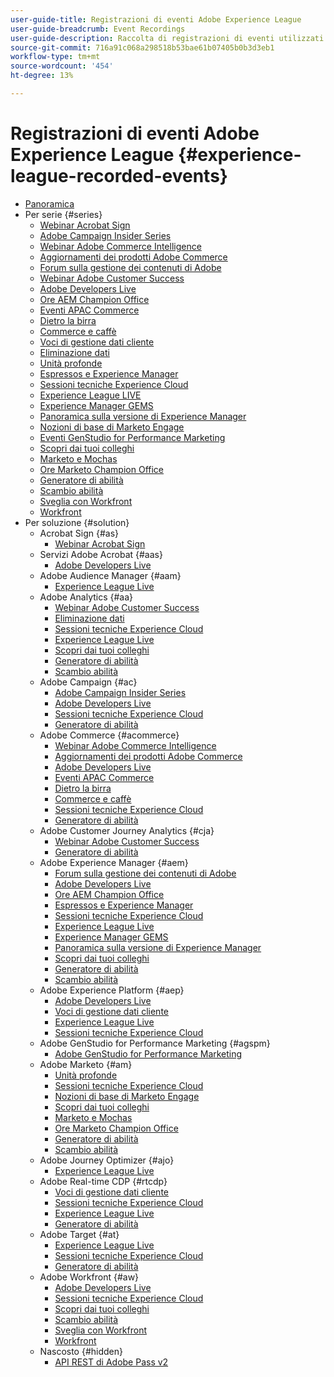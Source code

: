 ```yaml
---
user-guide-title: Registrazioni di eventi Adobe Experience League
user-guide-breadcrumb: Event Recordings
user-guide-description: Raccolta di registrazioni di eventi utilizzati per l'utilizzo dei prodotti Adobe Enterprise
source-git-commit: 716a91c068a298518b53bae61b07405b0b3d3eb1
workflow-type: tm+mt
source-wordcount: '454'
ht-degree: 13%

---
```



# Registrazioni di eventi Adobe Experience League {#experience-league-recorded-events}

+ [Panoramica](overview.md)
+ Per serie {#series}
   + [Webinar Acrobat Sign](https://experienceleague.adobe.com/docs/events/acrobat-sign-webinars/overview.html)
   + [Adobe Campaign Insider Series](https://experienceleague.adobe.com/docs/events/adobe-campaign-insider-recordings/overview.html)
   + [Webinar Adobe Commerce Intelligence](https://experienceleague.adobe.com/docs/events/mbi-webinars-recordings/overview.html)
   + [Aggiornamenti dei prodotti Adobe Commerce](https://experienceleague.adobe.com/docs/events/adobe-commerce-product-update-recordings/overview.html)
   + [Forum sulla gestione dei contenuti di Adobe](https://experienceleague.adobe.com/docs/events/adobe-content-management-forum-recordings/overview.html)
   + [Webinar Adobe Customer Success](https://experienceleague.adobe.com/docs/events/adobe-customer-success-webinar-recordings/overview.html)
   + [Adobe Developers Live](https://experienceleague.adobe.com/docs/events/adobe-developers-live-recordings/overview.html)
   + [Ore AEM Champion Office](https://experienceleague.adobe.com/docs/events/aem-champion-office-hours/overview.html)
   + [Eventi APAC Commerce](https://experienceleague.adobe.com/docs/events/apac-commerce-recordings/overview.html)
   + [Dietro la birra](https://experienceleague.adobe.com/docs/events/behind-the-brew-recordings/overview.html)
   + [Commerce e caffè](https://experienceleague.adobe.com/docs/events/commerce-and-coffee-recordings/overview.html)
   + [Voci di gestione dati cliente](https://experienceleague.adobe.com/docs/events/customer-data-management-voices-recordings/overview.html?lang=it)
   + [Eliminazione dati](https://experienceleague.adobe.com/docs/events/data-drip-recordings/overview.html)
   + [Unità profonde](https://experienceleague.adobe.com/docs/events/deep-dives-recordings/overview.html)
   + [Espressos e Experience Manager](https://experienceleague.adobe.com/docs/events/espressos-and-experience-manager-recordings/overview.html)
   + [Sessioni tecniche Experience Cloud](https://experienceleague.adobe.com/docs/events/tech-sessions/overview.html)
   + [Experience League LIVE](https://experienceleague.adobe.com/docs/events/experience-league-live-recordings/overview.html)
   + [Experience Manager GEMS](https://experienceleague.adobe.com/docs/events/experience-manager-gems-recordings/overview.html)
   + [Panoramica sulla versione di Experience Manager](https://experienceleague.adobe.com/docs/events/aemcs-release-update-recordings/overview.html?lang=it)
   + [Nozioni di base di Marketo Engage](https://experienceleague.adobe.com/docs/events/foundations-of-marketo-engage/overview.md)
   + [Eventi GenStudio for Performance Marketing](https://experienceleague.adobe.com/docs/events/genstudio-for-performance-marketing-events/overview.html)
   + [Scopri dai tuoi colleghi](https://experienceleague.adobe.com/docs/events/learn-from-your-peers-recordings/overview.html)
   + [Marketo e Mochas](https://experienceleague.adobe.com/docs/events/marketo-and-mochas-recordings/overview.html)
   + [Ore Marketo Champion Office](https://experienceleague.adobe.com/docs/events/marketo-champion-office-hours/overview.html)
   + [Generatore di abilità](https://experienceleague.adobe.com/docs/events/skill-builder-recordings/overview.html)
   + [Scambio abilità](https://experienceleague.adobe.com/docs/events/the-skill-exchange-recordings/overview.html)
   + [Sveglia con Workfront](https://experienceleague.adobe.com/docs/events/wake-up-with-workfront-recordings/overview.html)
   + [Workfront](https://experienceleague.adobe.com/docs/events/workfront-recordings/overview.html)
+ Per soluzione {#solution}
   + Acrobat Sign {#as}
      + [Webinar Acrobat Sign](https://experienceleague.adobe.com/docs/events/acrobat-sign-webinars/overview.html)
   + Servizi Adobe Acrobat {#aas}
      + [Adobe Developers Live](https://experienceleague.adobe.com/docs/events/adobe-developers-live-recordings/overview.html)
   + Adobe Audience Manager {#aam}
      + [Experience League Live](https://experienceleague.adobe.com/docs/events/experience-league-live-recordings/overview.html)
   + Adobe Analytics {#aa}
      + [Webinar Adobe Customer Success](https://experienceleague.adobe.com/docs/events/adobe-customer-success-webinar-recordings/overview.html)
      + [Eliminazione dati](https://experienceleague.adobe.com/docs/events/data-drip-recordings/overview.html)
      + [Sessioni tecniche Experience Cloud](https://experienceleague.adobe.com/docs/events/tech-sessions/overview.html)
      + [Experience League Live](https://experienceleague.adobe.com/docs/events/experience-league-live-recordings/overview.html)
      + [Scopri dai tuoi colleghi](https://experienceleague.adobe.com/docs/events/learn-from-your-peers-recordings/overview.html)
      + [Generatore di abilità](https://experienceleague.adobe.com/docs/events/skill-builder-recordings/overview.html)
      + [Scambio abilità](https://experienceleague.adobe.com/docs/events/the-skill-exchange-recordings/overview.html)
   + Adobe Campaign {#ac}
      + [Adobe Campaign Insider Series](https://experienceleague.adobe.com/docs/events/adobe-campaign-insider-recordings/overview.html)
      + [Adobe Developers Live](https://experienceleague.adobe.com/docs/events/adobe-developers-live-recordings/overview.html)
      + [Sessioni tecniche Experience Cloud](https://experienceleague.adobe.com/docs/events/tech-sessions/overview.html)
      + [Generatore di abilità](https://experienceleague.adobe.com/docs/events/skill-builder-recordings/overview.html)
   + Adobe Commerce {#acommerce}
      + [Webinar Adobe Commerce Intelligence](https://experienceleague.adobe.com/docs/events/mbi-webinars-recordings/overview.html)
      + [Aggiornamenti dei prodotti Adobe Commerce](https://experienceleague.adobe.com/docs/events/adobe-commerce-product-update-recordings/overview.html)
      + [Adobe Developers Live](https://experienceleague.adobe.com/docs/events/adobe-developers-live-recordings/overview.html)
      + [Eventi APAC Commerce](https://experienceleague.adobe.com/docs/events/apac-commerce-recordings/overview.html)
      + [Dietro la birra](https://experienceleague.adobe.com/docs/events/behind-the-brew-recordings/overview.html)
      + [Commerce e caffè](https://experienceleague.adobe.com/docs/events/commerce-and-coffee-recordings/overview.html)
      + [Sessioni tecniche Experience Cloud](https://experienceleague.adobe.com/docs/events/tech-sessions/overview.html)
      + [Generatore di abilità](https://experienceleague.adobe.com/docs/events/skill-builder-recordings/overview.html)
   + Adobe Customer Journey Analytics {#cja}
      + [Webinar Adobe Customer Success](https://experienceleague.adobe.com/docs/events/adobe-customer-success-webinar-recordings/overview.html)
      + [Generatore di abilità](https://experienceleague.adobe.com/docs/events/skill-builder-recordings/overview.html)
   + Adobe Experience Manager {#aem}
      + [Forum sulla gestione dei contenuti di Adobe](https://experienceleague.adobe.com/docs/events/adobe-content-management-forum-recordings/overview.html)
      + [Adobe Developers Live](https://experienceleague.adobe.com/docs/events/adobe-developers-live-recordings/overview.html)
      + [Ore AEM Champion Office](https://experienceleague.adobe.com/docs/events/aem-champion-office-hours/overview.html)
      + [Espressos e Experience Manager](https://experienceleague.adobe.com/docs/events/espressos-and-experience-manager-recordings/overview.html)
      + [Sessioni tecniche Experience Cloud](https://experienceleague.adobe.com/docs/events/tech-sessions/overview.html)
      + [Experience League Live](https://experienceleague.adobe.com/docs/events/experience-league-live-recordings/overview.html)
      + [Experience Manager GEMS](https://experienceleague.adobe.com/docs/events/experience-manager-gems-recordings/overview.html)
      + [Panoramica sulla versione di Experience Manager](https://experienceleague.adobe.com/docs/events/aemcs-release-update-recordings/overview.html?lang=it)
      + [Scopri dai tuoi colleghi](https://experienceleague.adobe.com/docs/events/learn-from-your-peers-recordings/overview.html)
      + [Generatore di abilità](https://experienceleague.adobe.com/docs/events/skill-builder-recordings/overview.html)
      + [Scambio abilità](https://experienceleague.adobe.com/docs/events/the-skill-exchange-recordings/overview.html)
   + Adobe Experience Platform {#aep}
      + [Adobe Developers Live](https://experienceleague.adobe.com/docs/events/adobe-developers-live-recordings/overview.html)
      + [Voci di gestione dati cliente](https://experienceleague.adobe.com/docs/events/customer-data-management-voices-recordings/overview.html?lang=it)
      + [Experience League Live](https://experienceleague.adobe.com/docs/events/experience-league-live-recordings/overview.html)
      + [Sessioni tecniche Experience Cloud](https://experienceleague.adobe.com/docs/events/tech-sessions/overview.html)
   + Adobe GenStudio for Performance Marketing {#agspm}
      + [Adobe GenStudio for Performance Marketing](https://experienceleague.adobe.com/docs/events/genstudio-for-performance-marketing-events/overview.html)
   + Adobe Marketo {#am}
      + [Unità profonde](https://experienceleague.adobe.com/docs/events/deep-dives-recordings/overview.html)
      + [Sessioni tecniche Experience Cloud](https://experienceleague.adobe.com/docs/events/tech-sessions/overview.html)
      + [Nozioni di base di Marketo Engage](https://experienceleague.adobe.com/docs/events/foundations-of-marketo-engage/overview.md)
      + [Scopri dai tuoi colleghi](https://experienceleague.adobe.com/docs/events/learn-from-your-peers-recordings/overview.html)
      + [Marketo e Mochas](https://experienceleague.adobe.com/docs/events/marketo-and-mochas-recordings/overview.html)
      + [Ore Marketo Champion Office](https://experienceleague.adobe.com/docs/events/marketo-champion-office-hours/overview.html)
      + [Generatore di abilità](https://experienceleague.adobe.com/docs/events/skill-builder-recordings/overview.html)
      + [Scambio abilità](https://experienceleague.adobe.com/docs/events/the-skill-exchange-recordings/overview.html)
   + Adobe Journey Optimizer {#ajo}
      + [Experience League Live](https://experienceleague.adobe.com/docs/events/experience-league-live-recordings/overview.html)
   + Adobe Real-time CDP {#rtcdp}
      + [Voci di gestione dati cliente](https://experienceleague.adobe.com/docs/events/customer-data-management-voices-recordings/overview.html?lang=it)
      + [Sessioni tecniche Experience Cloud](https://experienceleague.adobe.com/docs/events/tech-sessions/overview.html)
      + [Experience League Live](https://experienceleague.adobe.com/docs/events/experience-league-live-recordings/overview.html)
      + [Generatore di abilità](https://experienceleague.adobe.com/docs/events/skill-builder-recordings/overview.html)
   + Adobe Target {#at}
      + [Experience League Live](https://experienceleague.adobe.com/docs/events/experience-league-live-recordings/overview.html)
      + [Sessioni tecniche Experience Cloud](https://experienceleague.adobe.com/docs/events/tech-sessions/overview.html)
      + [Generatore di abilità](https://experienceleague.adobe.com/docs/events/skill-builder-recordings/overview.html)
   + Adobe Workfront {#aw}
      + [Adobe Developers Live](https://experienceleague.adobe.com/docs/events/adobe-developers-live-recordings/overview.html)
      + [Sessioni tecniche Experience Cloud](https://experienceleague.adobe.com/docs/events/tech-sessions/overview.html)
      + [Scopri dai tuoi colleghi](https://experienceleague.adobe.com/docs/events/learn-from-your-peers-recordings/overview.html)
      + [Scambio abilità](https://experienceleague.adobe.com/docs/events/the-skill-exchange-recordings/overview.html)
      + [Sveglia con Workfront](https://experienceleague.adobe.com/docs/events/wake-up-with-workfront-recordings/overview.html)
      + [Workfront](https://experienceleague.adobe.com/docs/events/workfront-recordings/overview.html)
   + Nascosto {#hidden}
      + [API REST di Adobe Pass v2](../single-events/adobe-pass-rest-api-v2.md)